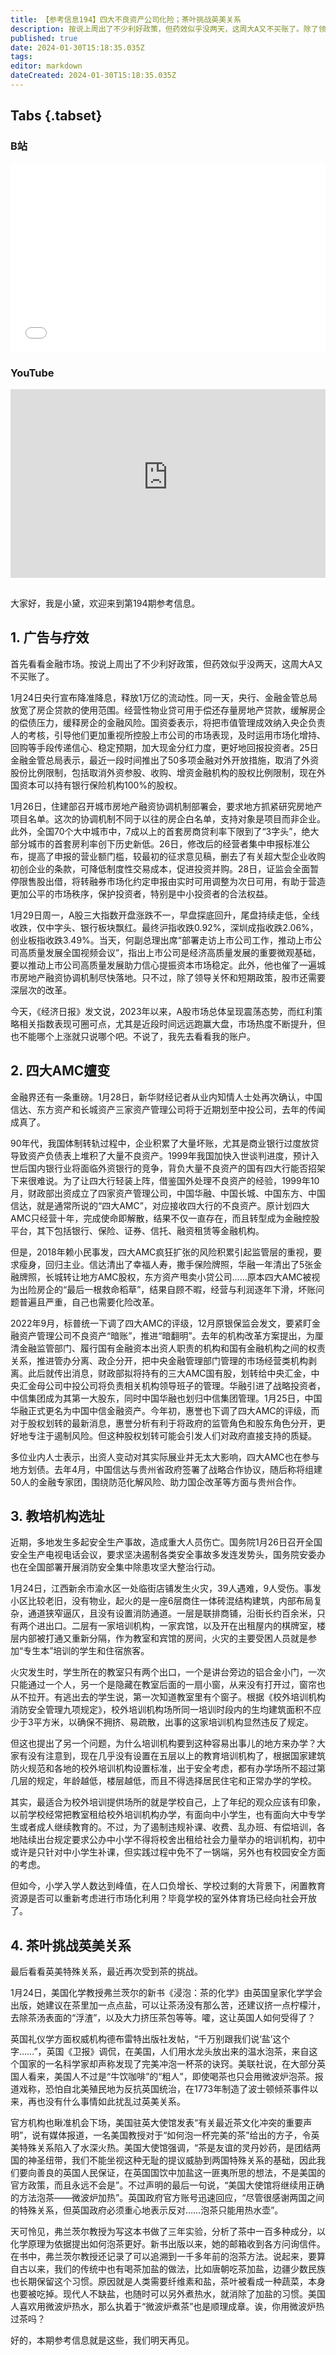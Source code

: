 ```yaml
---
title: 【参考信息194】四大不良资产公司化险；茶叶挑战英美关系
description: 按说上周出了不少利好政策，但药效似乎没两天，这周大A又不买账了。除了领导关怀，股市还需要深层次的改革。《经济日报》说，2023年以来，A股总体呈现震荡态势，而红利策略相关指数表现可圈可点，尤其是近段时间，远远跑赢大盘。也不能哪个上涨就只说哪个吧。新华财经报道，中国信达、东方资产和长城资产将于近期划至中投公司。原本四大AMC被视为出险房企的“最后一根救命稻草”，结果自顾不暇。茶叶在1773波士顿倾茶事件之后，再次挑战英美关系。
published: true
date: 2024-01-30T15:18:35.035Z
tags: 
editor: markdown
dateCreated: 2024-01-30T15:18:35.035Z
---
```


## Tabs {.tabset}
### B站
<div style="position: relative; padding: 30% 45%;">
<iframe style="position: absolute; width: 100%; height: 100%; left: 0; top: 0;" src="//player.bilibili.com/player.html?&bvid=BV19T4m1U72Y&page=1&as_wide=1&high_quality=1&danmaku=1&autoplay=0" scrolling="no" border="0" frameborder="no" framespacing="0" allowfullscreen="true"></iframe>
</div>

### YouTube
<div style="position: relative; padding: 30% 45%;">
<iframe style="position: absolute; top: 0; left: 0; width: 100%; height: 100%;" src="https://www.youtube-nocookie.com/embed/YoutubeVID" title="YouTube video player" frameborder="0" allow="accelerometer; autoplay; clipboard-write; encrypted-media; gyroscope; picture-in-picture" allowfullscreen></iframe>
</div>

## 

大家好，我是小黛，欢迎来到第194期参考信息。

## 1. 广告与疗效 

首先看看金融市场。按说上周出了不少利好政策，但药效似乎没两天，这周大A又不买账了。

1月24日央行宣布降准降息，释放1万亿的流动性。同一天，央行、金融金管总局放宽了房企贷款的使用范围。经营性物业贷可用于偿还存量房地产贷款，缓解房企的偿债压力，缓释房企的金融风险。国资委表示，将把市值管理成效纳入央企负责人的考核，引导他们更加重视所控股上市公司的市场表现，及时运用市场化增持、回购等手段传递信心、稳定预期，加大现金分红力度，更好地回报投资者。25日金融金管总局表示，最近一段时间推出了50多项金融对外开放措施，取消了外资股份比例限制，包括取消外资参股、收购、增资金融机构的股权比例限制，现在外国资本可以持有银行保险机构100%的股权。

1月26日，住建部召开城市房地产融资协调机制部署会，要求地方抓紧研究房地产项目名单。这次的协调机制不同于以往的房企白名单，支持对象是项目而非企业。此外，全国70个大中城市中，7成以上的首套房商贷利率下限到了“3字头”，绝大部分城市的首套房利率创下历史新低。26日，修改后的经营者集中申报标准公布，提高了申报的营业额门槛，较最初的征求意见稿，删去了有关超大型企业收购初创企业的条款，可降低制度性交易成本，促进投资并购。28日，证监会全面暂停限售股出借，将转融券市场化约定申报由实时可用调整为次日可用，有助于营造更加公平的市场秩序，保护投资者，特别是中小投资者的合法权益。

1月29日周一，A股三大指数开盘涨跌不一，早盘探底回升，尾盘持续走低，全线收跌，仅中字头、银行板块飘红。最终沪指收跌0.92%，深圳成指收跌2.06%，创业板指收跌3.49%。当天，何副总理出席“部署走访上市公司工作，推动上市公司高质量发展全国视频会议”，指出上市公司是经济高质量发展的重要微观基础，要以推动上市公司高质量发展助力信心提振资本市场稳定。此外，他也催了一遍城市房地产融资协调机制尽快落地。只不过，除了领导关怀和短期政策，股市还需要深层次的改革。

今天，《经济日报》发文说，2023年以来，A股市场总体呈现震荡态势，而红利策略相关指数表现可圈可点，尤其是近段时间远远跑赢大盘，市场热度不断提升，但也不能哪个上涨就只说哪个吧。不说了，我先去看看我的账户。

## 2. 四大AMC嬗变

金融界还有一条重磅。1月28日，新华财经记者从业内知情人士处再次确认，中国信达、东方资产和长城资产三家资产管理公司将于近期划至中投公司，去年的传闻成真了。

90年代，我国体制转轨过程中，企业积累了大量坏账，尤其是商业银行过度放贷导致资产负债表上堆积了大量不良资产。1999年我国加快入世谈判进度，预计入世后国内银行业将面临外资银行的竞争，背负大量不良资产的国有四大行能否招架下来很难说。为了让四大行轻装上阵，借鉴国外处理不良资产的经验，1999年10月，财政部出资成立了四家资产管理公司，中国华融、中国长城、中国东方、中国信达，就是通常所说的“四大AMC”，对应接收四大行的不良资产。原计划四大AMC只经营十年，完成使命即解散，结果不仅一直存在，而且转型成为金融控股平台，其下包括银行、保险、证券、信托、融资租赁等金融机构。

但是，2018年赖小民事发，四大AMC疯狂扩张的风险积累引起监管层的重视，要求瘦身，回归主业。信达清出了幸福人寿，撒手保险牌照，华融一年清出了5张金融牌照，长城转让地方AMC股权，东方资产甩卖小贷公司……原本四大AMC被视为出险房企的“最后一根救命稻草”，结果自顾不暇，经营与利润逐年下滑，坏账问题普遍且严重，自己也需要化险改革。

2022年9月，标普统一下调了四大AMC的评级，12月原银保监会发文，要紧盯金融资产管理公司不良资产“暗账”，推进“暗翻明”。去年的机构改革方案提出，为厘清金融监管部门、履行国有金融资本出资人职责的机构和国有金融机构之间的权责关系，推进管办分离、政企分开，把中央金融管理部门管理的市场经营类机构剥离。此后就传出消息，财政部拟将持有的三大AMC国有股，划转给中央汇金，中央汇金母公司中投公司将负责相关机构领导班子的管理。华融引进了战略投资者，中信集团成为其第一大股东，同时中国华融也划归中信集团管理。1月25日，中国华融正式更名为中国中信金融资产。今年初，惠誉也下调了四大AMC的评级，而对于股权划转的最新消息，惠誉分析有利于将政府的监管角色和股东角色分开，更好地专注于遏制风险。但这种股权划转可能会引发人们对政府直接支持的质疑。

多位业内人士表示，出资人变动对其实际展业并无太大影响，四大AMC也在参与地方划债。去年4月，中国信达与贵州省政府签署了战略合作协议，随后称将组建50人的金融专家团，围绕防范化解风险、助力国企改革等方面与贵州合作。

## 3. 教培机构选址

近期，多地发生多起安全生产事故，造成重大人员伤亡。国务院1月26日召开全国安全生产电视电话会议，要求坚决遏制各类安全事故多发连发势头，国务院安委办也在全国部署开展消防安全集中除患攻坚大整治行动。

1月24日，江西新余市渝水区一处临街店铺发生火灾，39人遇难，9人受伤。事发小区比较老旧，没有物业，起火的是一座6层商住一体砖混结构建筑，内部布局复杂，通道狭窄逼仄，且没有设置消防通道。一层是联排商铺，沿街长约百余米，只有两个进出口。二层有一家培训机构，一家宾馆，以及开在出租屋内的棋牌室，楼层内部被打通又重新分隔，作为教室和宾馆的房间，火灾的主要受困人员就是参加“专生本”培训的学生和住宿旅客。

火灾发生时，学生所在的教室只有两个出口，一个是讲台旁边的铝合金小门，一次只能通过一个人，另一个是隐藏在教室后面的一扇小窗，从来没有打开过，窗帘也从不拉开。有逃出去的学生说，第一次知道教室里有个窗子。根据《校外培训机构消防安全管理九项规定》，校外培训机构场所同一培训时段内的生均建筑面积不应少于3平方米，以确保不拥挤、易疏散，出事的这家培训机构显然违反了规定。

但这也提出了另一个问题，为什么培训机构要到这种容易出事儿的地方来办学？大家有没有注意到，现在几乎没有设置在五层以上的教育培训机构了，根据国家建筑防火规范和各地的校外培训机构设置标准，出于安全考虑，都有办学场所不超过第几层的规定，年龄越低，楼层越低，而且不得选择居民住宅和正常办学的学校。

其实，最适合为校外培训提供场所的就是学校自己，上了年纪的观众应该有印象，以前学校经常把教室租给校外培训机构办学，有面向中小学生，也有面向大中专学生或者成人继续教育的。不过，为了遏制违规补课、收费、乱办班、有偿培训，各地陆续出台规定要求公办中小学不得将校舍出租给社会力量举办的培训机构，初中或许是只针对中小学生补课，但实践过程中免不了一锅端，另外也有校园安全方面的考虑。

但如今，小学入学人数达到峰值，在人口负增长、学校过剩的大背景下，闲置教育资源是否可以重新考虑进行市场化利用？毕竟学校的室外体育场已经向社会开放了。

## 4. 茶叶挑战英美关系

最后看看英美特殊关系，最近再次受到茶的挑战。

1月24日，美国化学教授弗兰茨尔的新书《浸泡：茶的化学》由英国皇家化学学会出版，她建议在茶里加一点点盐，可以让茶汤没有那么苦，还建议挤一点柠檬汁，去除茶汤表面的“浮渣”，以及大力挤压茶包等等。嚯，这让英国人如何受得了？

英国礼仪学方面权威机构德布雷特出版社发帖，“千万别跟我们说‘盐’这个字……”，英国《卫报》调侃，在美国，人们用水龙头放出来的温水泡茶，来自这个国家的一名科学家却声称发现了完美冲泡一杯茶的诀窍。美联社说，在大部分英国人看来，美国人不过是“牛饮咖啡”的“粗人”，即使喝茶也只会用微波炉泡茶。报道戏称，恐怕自北美殖民地为反抗英国统治，在1773年制造了波士顿倾茶事件以来，再也没有什么事情如此扰乱过英美关系。

官方机构也瞅准机会下场，美国驻英大使馆发表“有关最近茶文化冲突的重要声明”，说有媒体报道，一名美国教授对于“如何泡一杯完美的茶”给出的方子，令英美特殊关系陷入了水深火热。美国大使馆强调，“茶是友谊的灵丹妙药，是团结两国的神圣纽带，我们不能坐视这种无耻的提议威胁到两国特殊关系的基础，因此我们要向善良的英国人民保证，在英国国饮中加盐这一匪夷所思的想法，不是美国的官方政策，而且永远不会是”。不过声明的最后一句说，“美国大使馆将继续用正确的方法泡茶——微波炉加热”。英国政府官方账号迅速回应，“尽管很感谢两国之间的特殊关系，但英国政府必须重心地表示反对……泡茶只能用热水壶”。

天可怜见，弗兰茨尔教授为写这本书做了三年实验，分析了茶中一百多种成分，以化学原理为依据提出如何泡茶更好。新书出版以来，她的邮箱收到各方问询信件。在书中，弗兰茨尔教授还记录了可以追溯到一千多年前的泡茶方法。说起来，要算自古以来，我们的传统中也有喝茶加盐的做法，比如唐朝吃茶加盐，边疆少数民族也长期保留这个习惯。原因就是人类需要纤维素和盐，茶叶被看成一种蔬菜，本身也要被吃掉。现代人不缺盐，也随时可以另外煮热水，就消除了加盐的习惯。美国人喜欢用微波炉热水，那么执着于“微波炉煮茶”也是顺理成章。诶，你用微波炉热过茶吗？

好的，本期参考信息就是这些，我们明天再见。
